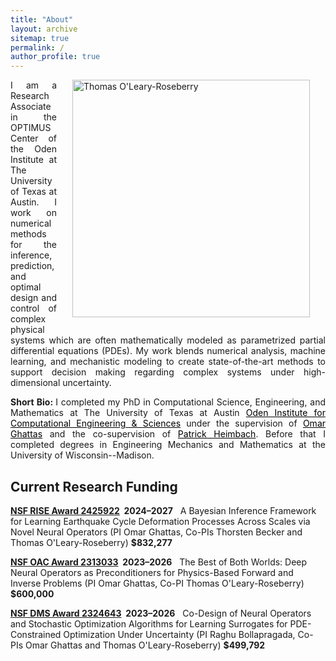 ```yaml
---
title: "About"
layout: archive
sitemap: true
permalink: /
author_profile: true
---
```


<img src="/assets/images/tom_headshot.jpg" width="380px" alt="Thomas O'Leary-Roseberry" align="right" style="display:block;margin-bottom:25px;margin-left:auto;margin-right:auto;padding-left: 25px;padding-right: 25px;" z-index="1" />
<p style="text-align: justify">
I am a Research Associate in the OPTIMUS Center of the Oden Institute at The University of Texas at Austin.
I work on numerical methods for the inference, prediction, and optimal design and control of complex physical systems which are often mathematically modeled as parametrized partial differential equations (PDEs).
My work blends numerical analysis, machine learning, and mechanistic modeling to create state-of-the-art methods to support decision making regarding complex systems under high-dimensional uncertainty. 
</p>



<p style="text-align: justify">
<b> Short Bio: </b> I completed my PhD in Computational Science, Engineering, and Mathematics at The University of Texas at Austin <a href="https://www.oden.utexas.edu/" style="color:black">Oden Institute for Computational Engineering & Sciences</a> under the supervision of <a href="https://users.oden.utexas.edu/~omar/" style="color:black">Omar Ghattas</a> and the co-supervision of <a href="https://heimbach.wordpress.com/" style="color:black">Patrick Heimbach</a>. 
Before that I completed degrees in Engineering Mechanics and Mathematics at the University of Wisconsin--Madison.
</p>



## Current Research Funding
**[NSF RISE Award 2425922](https://www.nsf.gov/awardsearch/showAward?AWD_ID=2425922)&nbsp;&nbsp;2024&ndash;2027**&nbsp;&nbsp; A Bayesian Inference Framework for Learning Earthquake Cycle Deformation Processes Across Scales via Novel Neural Operators (PI Omar Ghattas, Co-PIs Thorsten Becker and Thomas O'Leary-Roseberry) **$832,277**

**[NSF OAC Award 2313033](https://www.nsf.gov/awardsearch/showAward?AWD_ID=2313033)&nbsp;&nbsp;2023&ndash;2026**&nbsp;&nbsp; The Best of Both Worlds: Deep Neural Operators as Preconditioners for Physics-Based Forward and Inverse Problems (PI Omar Ghattas, Co-PI Thomas O'Leary-Roseberry) **$600,000**

**[NSF DMS Award 2324643](https://www.nsf.gov/awardsearch/showAward?AWD_ID=2324643)&nbsp;&nbsp;2023&ndash;2026**&nbsp;&nbsp; Co-Design of Neural Operators and Stochastic Optimization Algorithms for Learning Surrogates for PDE- Constrained Optimization Under Uncertainty (PI Raghu Bollapragada, Co-PIs Omar Ghattas and Thomas O'Leary-Roseberry) **$499,792**




